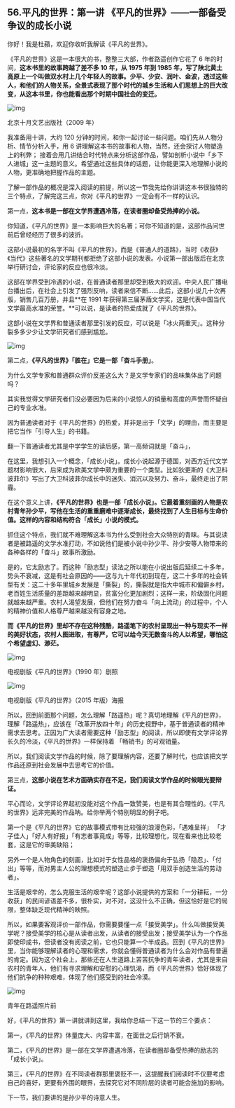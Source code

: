 ## 56.平凡的世界：第一讲 《平凡的世界》——一部备受争议的成长小说

你好！我是杜蘋，欢迎你收听我解读《平凡的世界》。


《平凡的世界》这是一本很大的书，整整三大部，作者路遥创作它花了 6 年的时间，**这本书里的故事跨越了差不多 10 年，从 1975 年到 1985 年，写了陕北黄土高原上一个叫做双水村上几个年轻人的故事。少平、少安、润叶、金波，透过这些人，和他们的人物关系，全景式表现了那个时代的城乡生活和人们思想上的巨大改变，从这本书里，你也能看出那个时期中国社会的变迁。**


  



![img](https://pic3.zhimg.com/v2-26f0a8850bd1b289d10668d7793841ca.webp)

  



北京十月文艺出版社（2009 年）


我准备用十讲，大约 120 分钟的时间，和你一起讨论一些问题。咱们先从人物分析、情节分析入手，用 6 讲理解这本书的故事和人物，当然，还会探讨人物塑造上的利弊； 接着会用几讲结合时代特点来分析这部作品，譬如剖析小说中「乡下人进城」这一主题的意义。希望通过这些具体的话题，让你能更深入地理解小说的人物，更准确地把握作品的主题。


了解一部作品的概况是深入阅读的前提，所以这一节我先给你讲讲这本书很独特的三个特点，了解完这三点，你对《平凡的世界》一定会有不一样的认识。


第一点，**这本书是一部在文学界遭遇冷落，在读者圈却备受热捧的小说。**


你知道，《平凡的世界》是一本影响巨大的名著；可你不知道的是，这部作品问世前后曾经经历了很多的波折。


这部小说最初的名字不叫《平凡的世界》，而是《普通人的道路》，当时《收获》《当代》这些著名的文学期刊都拒绝了这部小说的发表。小说第一部出版后在北京举行研讨会，评论家的反应也很冷淡。


这部在学界受到冷遇的小说，在普通读者那里却受到极大的欢迎。中央人民广播电台播出后，在社会上引发了强烈反响，读者来信不断……此后，这部小说几十次再版，销售几百万册，并且**在 1991 年获得第三届茅盾文学奖，这是代表中国当代文学最高水准的荣誉。**可以说，是读者的热爱成就了《平凡的世界》。


这部小说在文学界和普通读者那里引发的反应，可以说是「冰火两重天」。这种分裂多多少少让文学研究者们感到尴尬。


  



![img](https://pic3.zhimg.com/v2-c7572963936972c7026bb9655a8eb7a6.webp)

  



第二点，**《平凡的世界》「胜在」它是一部「奋斗手册」**。


为什么文学专家和普通群众评价反差这么大？是文学专家们的品味集体出了问题吗？


其实我觉得文学研究者们没必要因为后来的小说惊人的销量和高度的声誉而怀疑自己的专业水准。


因为普通读者对于《平凡的世界》的热爱，并非是出于「文学」的理由，而主要是把它当作「引导人生」的书籍。


翻一下普通读者尤其是中学学生的读后感，第一高频词就是「奋斗」，


在这里，我想引入一个概念，「成长小说」。成长小说起源于德国，对西方近代文学题材影响很大，后来成为欧美文学中颇为重要的一个类型。比如狄更斯的《大卫科波菲尔》写出了大卫科波菲尔成长中的迷失、消沉以及努力、奋斗，最终走出了阴霾。


在这个意义上讲，**《平凡的世界》也是一部「成长小说」。它最着重刻画的人物是农村青年孙少平，写他在生活的重重磨难中逐渐成长，最终找到了人生目标与生命价值。这样的内容和结构符合「成长」小说的模式。**


抓住这个特点，我们就不难理解这本书为什么受到社会大众特别的青睐。与其说读者是被路遥的文学水准打动，不如说他们是被小说中孙少平、孙少安等人物带来的各种各样的「奋斗」故事所激励。


是的，它太励志了。而这种「励志型」读法之所以能在小说出版后延续二十多年，势头不衰减，这是有社会原因的——这与九十年代初到现在，这二十多年的社会转型有关：这二十多年里城乡发展是「撕裂」的，撕裂就是指大中城市和偏僻乡村，老百姓生活质量的差距越来越明显，贫富分化更加剧烈；这样一来，阶级固化问题就越来越严重。农村人渴望发展，但他们在努力奋斗「向上流动」的过程中，个人的精神价值和人格尊严越来越没有容身之地。


**而《平凡的世界》里却不存在这种残酷，路遥笔下的农村呈现出一种与现实不一样的美好状态，农村人图进取，有尊严，它可以给今天无数奋斗的人以希望，哪怕这个希望虚幻、渺茫。**


  



![img](https://pic1.zhimg.com/v2-a78604686d422c97833f37edc408d15c.webp)

  



电视剧版《平凡的世界》（1990 年）剧照


  



![img](https://pic2.zhimg.com/v2-ef7ae1d75022bd77454aee2c09089717.webp)

  



电视剧版《平凡的世界》（2015 年版）海报


所以，回到前面那个问题，怎么理解「路遥热」呢？真切地理解《平凡的世界》，理解「路遥热」，应该在「改革开放四十年」的历史视野中，基于普通读者的精神需求去思考。正因为广大读者需要这种「励志型」的阅读，所以即使有文学评论界长久的冷淡，《平凡的世界》一样保持着 「畅销书」的可观销量。


所以，我们阅读文学作品的时候，除了要理解内容，还要了解时代，也应该把文学作品还原到社会发展中去思考它的价值。


第三点，**这部小说在艺术方面确实存在不足，我们阅读文学作品的时候眼光要辩证。**


平心而论，文学评论界起初没能对这个作品一致赞美，也是有其合理性的。《平凡的世界》远非完美的作品呐。给你举两个特别明显的例子吧。


第一个是《平凡的世界》它的故事模式带有比较强的浪漫色彩，「遇难呈祥」 「才子佳人」「好人有好报」「有志者事竟成」等等，比较理想化，现在看来也比较老套，这是它的审美缺陷；


另外一个是人物角色的刻画，比如对于女性品格的褒扬偏向于弘扬「隐忍」、「付出」等等，而对男主人公的理想模式的塑造止步于塑造「用双手创造生活的劳动者」。


生活是艰辛的，怎么克服生活的艰辛呢？这部小说提供的方案和「一分耕耘，一分收获」的民间谚语差不多，很朴实，对不对，这没什么不正确，但这恰好是它的局限，整体缺乏现代精神的映照。


所以，如果要客观评价一部作品，你需要要懂一点「接受美学」。什么叫做接受美学呢？接受美学的核心是从读者出发，从读者的接受出发；接受美学认为一个作品即使印成书，但读者没有阅读之前，它也只能算一个半成品。回到《平凡的世界》里，当你能够理解读者的心理和需求，你就会懂得普通读者为什么会对作品有普遍的肯定。因为这个社会上，那些还在人生道路上苦苦抗争的青年读者，尤其是来自农村的青年人，他们有寻求理解和安慰的心理饥渴，而《平凡的世界》恰好体现了他们抗争的种种艰难，体现了他们感受到的社会冷漠。


  



![img](https://pic1.zhimg.com/v2-921988bf09be2fedc8dc24f19f445b54.webp)

  



青年在路遥照片前


好，《平凡的世界》第一讲就讲到这里，我给你总结一下这一节的三个要点：


第一，《平凡的世界》体量庞大、内容丰富，在面世之后行销不衰。


第二，《平凡的世界》是一部在文学界遭遇冷落，在读者圈却备受热捧的励志的「成长小说」。


第三，《平凡的世界》在不同读者群那里褒贬不一，这提醒我们阅读时不仅要考虑自己的喜好，更要有外围的眼界，去探究它对不同阶层的读者可能会施加的影响。


下一节，我们要讲的是孙少平的诗意人生。

